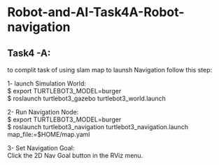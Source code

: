 # Robot-and-AI-Task4A-Robot-navigation
<h2>Task4 -A:</h2>
<p>to complit task of using slam map to launsh Navigation follow this step:</p>


<p1>1- launch Simulation World:<br>
$ export TURTLEBOT3_MODEL=burger<br>
$ roslaunch turtlebot3_gazebo turtlebot3_world.launch<br>

2- Run Navigation Node:<br>
   $ export TURTLEBOT3_MODEL=burger<br>
   $ roslaunch turtlebot3_navigation turtlebot3_navigation.launch map_file:=$HOME/map.yaml<br>

3- Set Navigation Goal:<br>
   Click the 2D Nav Goal button in the RViz menu.
  </p>
  
